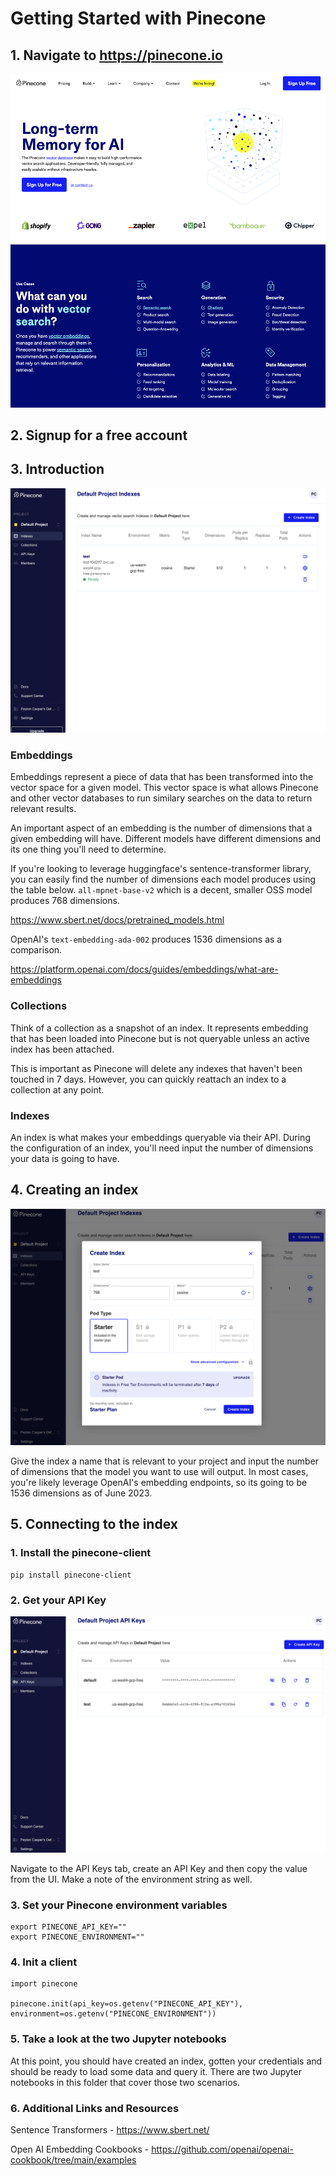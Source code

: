 # Getting Started with Pinecone


## 1. Navigate to https://pinecone.io

![Pinecone.io Homescreen](../assets/pinecone-homescreen.png)

## 2. Signup for a free account


## 3. Introduction

![Pinecone.io App Screen](../assets/pinecone-app.png)

### Embeddings

Embeddings represent a piece of data that has been transformed into the vector space for a given model. This vector space is what allows Pinecone and other vector databases to run similary searches on the data to return relevant results.

An important aspect of an embedding is the number of dimensions that a given embedding will have. Different models have different dimensions and its one thing you'll need to determine.

If you're looking to leverage huggingface's sentence-transformer library, you can easily find the number of dimensions each model produces using the table below. `all-mpnet-base-v2` which is a decent, smaller OSS model produces 768 dimensions.

https://www.sbert.net/docs/pretrained_models.html

OpenAI's `text-embedding-ada-002` produces 1536 dimensions as a comparison.

https://platform.openai.com/docs/guides/embeddings/what-are-embeddings

### Collections

Think of a collection as a snapshot of an index. It represents embedding that has been loaded into Pinecone but is not queryable unless an active index has been attached. 

This is important as Pinecone will delete any indexes that haven't been touched in 7 days. However, you can quickly reattach an index to a collection at any point.

### Indexes 

An index is what makes your embeddings queryable via their API. During the configuration of an index, you'll need input the number of dimensions your data is going to have.

## 4. Creating an index

![Pinecone.io Create Index Screen](../assets/pinecone-create-index.png)

Give the index a name that is relevant to your project and input the number of dimensions that the model you want to use will output. In most cases, you're likely leverage OpenAI's embedding endpoints, so its going to be 1536 dimensions as of June 2023.

## 5. Connecting to the index

### 1. Install the pinecone-client

```
pip install pinecone-client
```

### 2. Get your API Key

![Pinecone.io App Screen](../assets/pinecone-api-keys.png)

Navigate to the API Keys tab, create an API Key and then copy the value from the UI. Make a note of the environment string as well. 

### 3. Set your Pinecone environment variables

```
export PINECONE_API_KEY=""
export PINECONE_ENVIRONMENT=""
```

### 4. Init a client

```
import pinecone

pinecone.init(api_key=os.getenv("PINECONE_API_KEY"), environment=os.getenv("PINECONE_ENVIRONMENT"))
```

### 5. Take a look at the two Jupyter notebooks

At this point, you should have created an index, gotten your credentials and should be ready to load some data and query it. There are two Jupyter notebooks in this folder that cover those two scenarios.


### 6. Additional Links and Resources

Sentence Transformers - https://www.sbert.net/

Open AI Embedding Cookbooks - https://github.com/openai/openai-cookbook/tree/main/examples